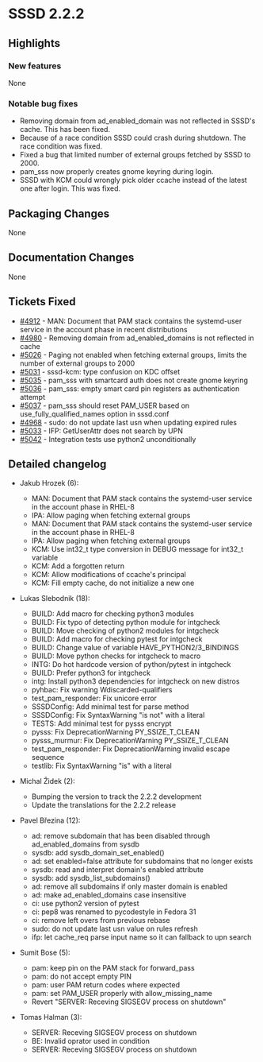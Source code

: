SSSD 2.2.2
==========

Highlights
----------

### New features

None

### Notable bug fixes

- Removing domain from ad_enabled_domain was not reflected in SSSD's cache. This has been fixed.
- Because of a race condition SSSD could crash during shutdown. The race condition was fixed.
- Fixed a bug that limited number of external groups fetched by SSSD to 2000.
- pam_sss now properly creates gnome keyring during login.
- SSSD with KCM could wrongly pick older ccache instead of the latest one after login. This was fixed.

Packaging Changes
-----------------

None

Documentation Changes
---------------------

None

Tickets Fixed
-------------

- [\#4912](https://github.com/SSSD/sssd/issues/4912) - MAN: Document that PAM stack contains the systemd-user service in the account phase in recent distributions
- [\#4980](https://github.com/SSSD/sssd/issues/4980) - Removing domain from ad_enabled_domains is not reflected in cache
- [\#5026](https://github.com/SSSD/sssd/issues/5026) - Paging not enabled when fetching external groups, limits the number of external groups to 2000
- [\#5031](https://github.com/SSSD/sssd/issues/5031) - sssd-kcm: type confusion on KDC offset
- [\#5035](https://github.com/SSSD/sssd/issues/5035) - pam_sss with smartcard auth does not create gnome keyring
- [\#5036](https://github.com/SSSD/sssd/issues/5036) - pam_sss: empty smart card pin registers as authentication attempt
- [\#5037](https://github.com/SSSD/sssd/issues/5037) - pam_sss should reset PAM_USER based on use_fully_qualified_names option in sssd.conf
- [\#4968](https://github.com/SSSD/sssd/issues/4968) - sudo: do not update last usn when updating expired rules
- [\#5033](https://github.com/SSSD/sssd/issues/5033) - IFP: GetUserAttr does not search by UPN
- [\#5042](https://github.com/SSSD/sssd/issues/5042) - Integration tests use python2 unconditionally

Detailed changelog
------------------

- Jakub Hrozek (6):

  - MAN: Document that PAM stack contains the systemd-user service in the account phase in RHEL-8
  - IPA: Allow paging when fetching external groups
  - MAN: Document that PAM stack contains the systemd-user service in the account phase in RHEL-8
  - IPA: Allow paging when fetching external groups
  - KCM: Use int32_t type conversion in DEBUG message for int32_t variable
  - KCM: Add a forgotten return
  - KCM: Allow modifications of ccache's principal
  - KCM: Fill empty cache, do not initialize a new one

- Lukas Slebodnik (18):

  - BUILD: Add macro for checking python3 modules
  - BUILD: Fix typo of detecting python module for intgcheck
  - BUILD: Move checking of python2 modules for intgcheck
  - BUILD: Add macro for checking pytest for intgcheck
  - BUILD: Change value of variable HAVE_PYTHON2/3_BINDINGS
  - BUILD: Move python checks for intgcheck to macro
  - INTG: Do hot hardcode version of python/pytest in intgcheck
  - BUILD: Prefer python3 for intgcheck
  - intg: Install python3 dependencies for intgcheck on new distros
  - pyhbac: Fix warning Wdiscarded-qualifiers
  - test_pam_responder: Fix unicore error
  - SSSDConfig: Add minimal test for parse method
  - SSSDConfig: Fix SyntaxWarning "is not" with a literal
  - TESTS: Add minimal test for pysss encrypt
  - pysss: Fix DeprecationWarning PY_SSIZE_T_CLEAN
  - pysss_murmur: Fix DeprecationWarning PY_SSIZE_T_CLEAN
  - test_pam_responder: Fix DeprecationWarning invalid escape sequence
  - testlib: Fix SyntaxWarning "is" with a literal

- Michal Židek (2):

  - Bumping the version to track the 2.2.2 development
  - Update the translations for the 2.2.2 release

- Pavel Březina (12):

  - ad: remove subdomain that has been disabled through ad_enabled_domains from sysdb
  - sysdb: add sysdb_domain_set_enabled()
  - ad: set enabled=false attribute for subdomains that no longer exists
  - sysdb: read and interpret domain's enabled attribute
  - sysdb: add sysdb_list_subdomains()
  - ad: remove all subdomains if only master domain is enabled
  - ad: make ad_enabled_domains case insensitive
  - ci: use python2 version of pytest
  - ci: pep8 was renamed to pycodestyle in Fedora 31
  - ci: remove left overs from previous rebase
  - sudo: do not update last usn value on rules refresh
  - ifp: let cache_req parse input name so it can fallback to upn search

- Sumit Bose (5):

  - pam: keep pin on the PAM stack for forward_pass
  - pam: do not accept empty PIN
  - pam: user PAM return codes where expected
  - pam: set PAM_USER properly with allow_missing_name
  - Revert "SERVER: Receving SIGSEGV process on shutdown"

- Tomas Halman (3):

  - SERVER: Receving SIGSEGV process on shutdown
  - BE: Invalid oprator used in condition
  - SERVER: Receving SIGSEGV process on shutdown
